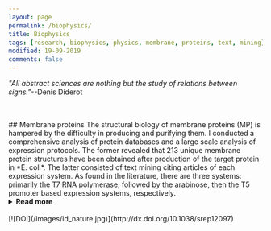 ```yaml
---
layout: page
permalink: /biophysics/
title: Biophysics
tags: [research, biophysics, physics, membrane, proteins, text, mining]
modified: 19-09-2019
comments: false
---
```


_"All abstract sciences are nothing but the study of relations between signs."_--Denis Diderot

<br/>
<br/>
## Membrane proteins
The structural biology of membrane proteins (MP) is hampered by the difficulty in producing and purifying them. I conducted a comprehensive analysis of protein databases and a large scale analysis of expression protocols.
The former revealed that 213 unique membrane protein structures have been obtained after production of the target protein in *E. coli*. The latter consisted of text mining citing articles of each expression system. As found in the literature, there are three systems: primarily the T7 RNA polymerase, followed by the arabinose, then the T5 promoter based expression systems, respectively.
<details><summary><b>Read more</b></summary>
<p>
The main findings were: (1) the C41λ(DE3) and C43λ(DE3) bacterial mutant hosts have contributed to 28% of non <i>E. coli</i> MP structures, (2) there is a preference for a combination of bacterial host-vector together with a bimodal distribution of induction temperature and of inducer concentration.
Altogether these analyses provide a set of rules for the optimal use of bacterial expression systems in MP production.
</p><p>
Expression systems and bacterial hosts for MP structure determination are reported in the <a href='http://www.ibpc.fr/UMR7099/tool_box/methodological_approaches.html'>Tool Box</a> for MP studies. Detailed protocols to select bacterial expression mutant hosts and to optimize culture conditions are provided in Membrane Proteins Production for Structural Analysis. Mus-Veteau (Ed.), <a href='https://link.springer.com/chapter/10.1007%2F978-1-4939-0662-8_4'>Springer</a>, NY, USA. (<a href='/documents/Hattab14-2.pdf'>Chapter 4</a>). Processed data extracted from citing papers for each expression system are available as <a href='/documents/Hattab15.tar.gz'>UTF-8 rich text files</a>: 1. Miroux and Walker for the use of the C41λ(DE3) and C43λ(DE3) hosts, 2. Moffatt and Studier for the use BL21λ(DE3) host, and 3. Guzman et al. for the use of the arabinose expression system.\
</p>
</details>
<br/>
[![DOI](/images/id_nature.jpg)](http://dx.doi.org/10.1038/srep12097)